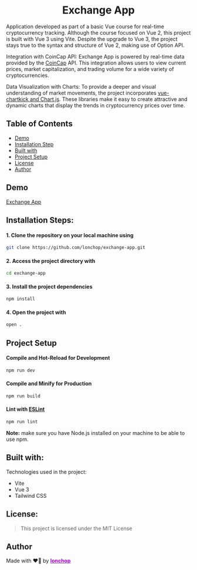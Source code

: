 <h1 align="center" id="title">Exchange App</h1>

Application developed as part of a basic Vue course for real-time cryptocurrency tracking. Although the course focused on Vue 2, this project is built with Vue 3 using Vite. Despite the upgrade to Vue 3, the project stays true to the syntax and structure of Vue 2, making use of Option API.

Integration with CoinCap API: Exchange App is powered by real-time data provided by the [CoinCap](https://docs.coincap.io/) API. This integration allows users to view current prices, market capitalization, and trading volume for a wide variety of cryptocurrencies.

Data Visualization with Charts: To provide a deeper and visual understanding of market movements, the project incorporates [vue-chartkick and Chart.js](https://github.com/ankane/vue-chartkick). These libraries make it easy to create attractive and dynamic charts that display the trends in cryptocurrency prices over time.

## Table of Contents

- [Demo](#demo)
- [Installation Step](#installation-steps)
- [Built with](#built-with)
- [Project Setup](#project-setup)
- [License](#license)
- [Author](#author)

## Demo

[Exchange App](https://exchange-app-lonchop.vercel.app/)

## Installation Steps:

#### 1. Clone the repository on your local machine using
```sh
git clone https://github.com/lonchop/exchange-app.git
```

#### 2. Access the project directory with
```sh
cd exchange-app
```

#### 3. Install the project dependencies 
```sh
npm install
```

#### 4. Open the project with
```sh
open .
```

## Project Setup

#### Compile and Hot-Reload for Development

```sh
npm run dev
```

#### Compile and Minify for Production

```sh
npm run build
```

#### Lint with [ESLint](https://eslint.org/)

```sh
npm run lint
```

**Note:** make sure you have Node.js installed on your machine to be able to use npm.

## Built with:

Technologies used in the project:

- Vite
- Vue 3
- Tailwind CSS

## License:

> This project is licensed under the MIT License

## Author

Made with ❤️‍🔥 by **<a href="https://github.com/lonchop" style="color: #B100E3;">lonchop</a>**

